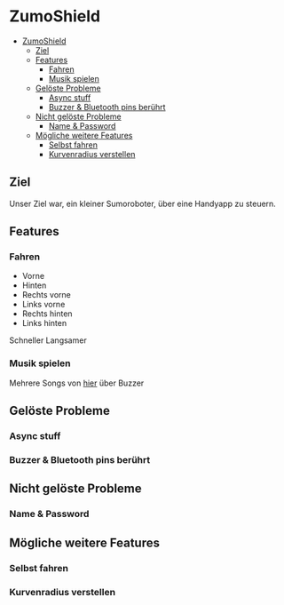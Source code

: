 # ZumoShield

- [ZumoShield](#zumoshield)
  - [Ziel](#ziel)
  - [Features](#features)
    - [Fahren](#fahren)
    - [Musik spielen](#musik-spielen)
  - [Gelöste Probleme](#gelöste-probleme)
    - [Async stuff](#async-stuff)
    - [Buzzer & Bluetooth pins berührt](#buzzer--bluetooth-pins-berührt)
  - [Nicht gelöste Probleme](#nicht-gelöste-probleme)
    - [Name & Password](#name--password)
  - [Mögliche weitere Features](#mögliche-weitere-features)
    - [Selbst fahren](#selbst-fahren)
    - [Kurvenradius verstellen](#kurvenradius-verstellen)

## Ziel

Unser Ziel war, ein kleiner Sumoroboter, über eine Handyapp zu steuern.

## Features

### Fahren

- Vorne
- Hinten
- Rechts vorne
- Links vorne
- Rechts hinten
- Links hinten

Schneller
Langsamer

### Musik spielen

Mehrere Songs von [hier](https://github.com/robsoncouto/arduino-songs) über Buzzer


## Gelöste Probleme

### Async stuff


### Buzzer & Bluetooth pins berührt


## Nicht gelöste Probleme

### Name & Password


## Mögliche weitere Features



### Selbst fahren

### Kurvenradius verstellen
